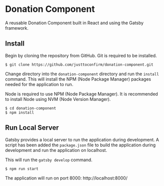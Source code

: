 # Donation Component

A reusable Donation Component built in React and using the Gatsby framework.

## Install

Begin by cloning the repository from GitHub. Git is required to be installed.

```
$ git clone https://github.com/justtoconfirm/donation-component.git
```

Change directory into the `donation-component` directory and run the `install` command. This will install the NPM (Node Package Manager) packages needed for the application to run. 

Node is required to use NPM (Node Package Manager). It is recommended to install Node using NVM (Node Version Manager).

```
$ cd donation-component
$ npm install
```

## Run Local Server

Gatsby provides a local server to run the application during development. A script has been added the `package.json` file to build the application during development and run the application on localhost.

This will run the `gatsby develop` command.

```
$ npm run start
```

The application will run on port 8000: http://localhost:8000/